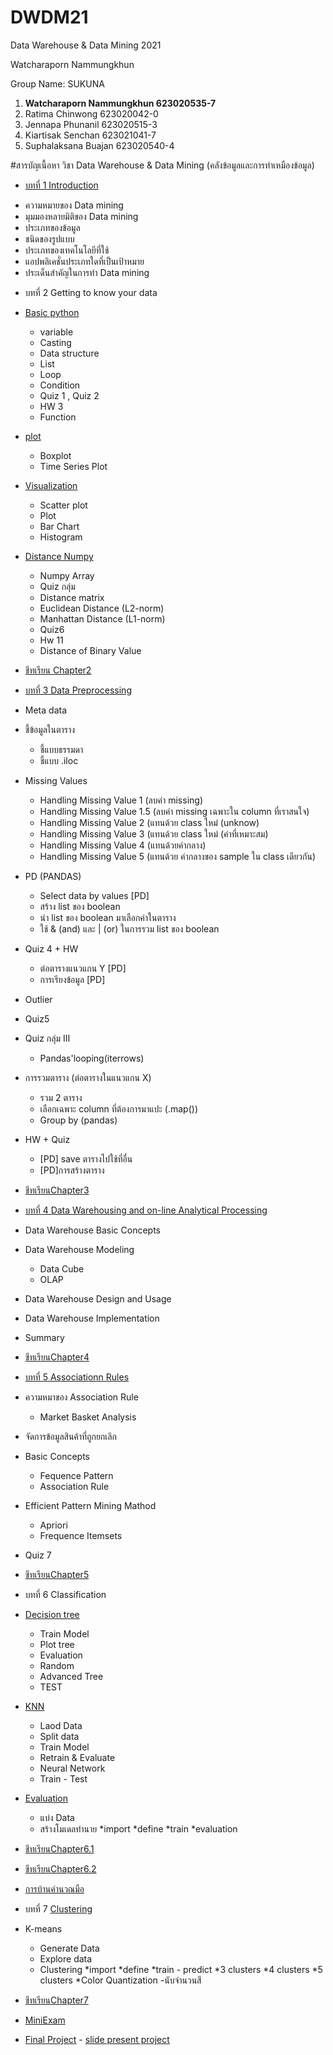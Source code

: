 # DWDM21

Data Warehouse &amp; Data Mining 2021

Watcharaporn Nammungkhun 

Group Name: SUKUNA

1. **Watcharaporn Nammungkhun 623020535-7**
2. Ratima Chinwong 623020042-0
3. Jennapa Phunanil 623020515-3
4. Kiartisak Senchan 623021041-7
5. Suphalaksana Buajan 623020540-4


#สารบัญเนื้อหา
วิชา Data Warehouse & Data Mining (คลังข้อมูลและการทำเหมืองข้อมูล)



* [บทที่ 1 Introduction](https://github.com/pondbaahh/DWDM21/blob/main/Chapter_1.ipynb)
 - ความหมายของ Data mining
 - มุมมองหลายมิติของ Data mining
 - ประเภทของข้อมูล
 - ชนิดของรูปแบบ
 - ประเภทของเทคโนโลยีที่ใช้
 - แอปพลิเคชั่นประเภทใดที่เป็นเป้าหมาย
 - ประเด็นสำคัญในการทำ Data mining

* บทที่ 2 Getting to know your data 
 * [Basic python](https://github.com/pondbaahh/DWDM21/blob/main/Data101(Chapter2).ipynb)
   - variable
   - Casting
   - Data structure
   - List
   - Loop
   - Condition
   - Quiz 1 , Quiz 2
   - HW 3
   - Function
    
 * [plot](https://github.com/pondbaahh/DWDM21/blob/main/Data102.ipynb)
   - Boxplot
   - Time Series Plot

 * [Visualization](https://github.com/pondbaahh/DWDM21/blob/main/Visualization.ipynb)
   - Scatter plot
   - Plot
   - Bar Chart
   - Histogram
   
 * [Distance Numpy](https://github.com/pondbaahh/DWDM21/blob/main/Distance_Numpy.ipynb)
   - Numpy Array
   - Quiz กลุ่ม
   - Distance matrix
   - Euclidean Distance (L2-norm)
   - Manhattan Distance (L1-norm)
   - Quiz6
   - Hw 11
   - Distance of Binary Value
 * [ชีทเรียน Chapter2](https://github.com/pondbaahh/DWDM21/blob/main/Chapter2.ipynb)


* [บทที่ 3 Data Preprocessing](https://github.com/pondbaahh/DWDM21/blob/main/Data_Preprocessing(Chapter_3).ipynb)
 * Meta data
 * ชี้ข้อมูลในตาราง
    - ชี้แบบธรรมดา
    - ชี้แบบ .iloc

 * Missing Values
    - Handling Missing Value 1 (ลบค่า missing)
    - Handling Missing Value 1.5 (ลบค่า missing เฉพาะใน column ที่เราสนใจ)
    - Handling Missing Value 2 (แทนด้วย class ใหม่ (unknow)
    - Handling Missing Value 3 (แทนด้วย class ใหม่ (ค่าที่เหมาะสม)
    - Handling Missing Value 4 (แทนด้วยค่ากลาง)
    - Handling Missing Value 5 (แทนด้วย ค่ากลางของ sample ใน class เดียวกัน)
 * PD (PANDAS)
   - Select data by values [PD]
   - สร้าง list ของ boolean
   - นำ list ของ boolean มาเลือกค่าในตาราง
   - ใช้ & (and) และ | (or) ในการรวม list ของ boolean
 * Quiz 4 + HW
   - ต่อตารางแนวแกน Y [PD]
   - การเรียงข้อมูล [PD]
 * Outlier
 * Quiz5
 * Quiz กลุ่ม III
   - Pandas'looping(iterrows)
 * การรวมตาราง (ต่อตารางในแนวแกน X)
   - รวม 2 ตาราง
   - เลือกเฉพาะ column ที่ต้องการมาแปะ (.map())
   - Group by (pandas)
 * HW + Quiz
   - [PD] save ตารางไปใช้ที่อื่น
   - [PD]การสร้างตาราง
 * [ชีทเรียนChapter3](https://github.com/pondbaahh/DWDM21/blob/main/03Preprocessing.pdf)



* [บทที่ 4 Data Warehousing and on-line Analytical Processing](https://github.com/pondbaahh/DWDM21/blob/main/Chapter%204.pdf)
 * Data Warehouse Basic Concepts
 * Data Warehouse Modeling
    - Data Cube
    - OLAP
  * Data Warehouse Design and Usage
  * Data Warehouse Implementation
  * Summary
  * [ชีทเรียนChapter4](https://github.com/pondbaahh/DWDM21/blob/main/Chapter%204.pdf)



* [บทที่ 5 Associationn Rules](https://github.com/pondbaahh/DWDM21/blob/main/Chapter6_Association_Rules.ipynb)
 * ความหมาของ Association Rule
      - Market Basket Analysis
 * จัดการข้อมูลสินค้าที่ถูกยกเลิก
 * Basic Concepts
   - Fequence Pattern
   - Association Rule
 * Efficient Pattern Mining Mathod
   - Apriori
   - Frequence Itemsets
 * Quiz 7
 * [ชีทเรียนChapter5](https://github.com/pondbaahh/DWDM21/blob/main/Chapter%206.pdf)
 
 
 
* บทที่ 6 Classification
 * [Decision tree](https://github.com/pondbaahh/DWDM21/blob/main/Chapter7_Classification(Decision_Tree).ipynb)
    - Train Model
    - Plot tree
    - Evaluation
    - Random
    - Advanced Tree
    - TEST
 * [KNN](https://github.com/pondbaahh/DWDM21/blob/main/Chapter7_Classification_(KNN_NN).ipynb)
    - Laod Data
    - Split data
    - Train Model
    - Retrain & Evaluate
    - Neural Network
    - Train - Test
 * [Evaluation](https://github.com/pondbaahh/DWDM21/blob/main/Chapter7_Classification(Evalution).ipynb)
    - แบ่ง Data
    - สร้างโมเดลทำนาย
       *import
       *define
       *train
       *evaluation
 * [ชีทเรียนChapter6.1](https://github.com/pondbaahh/DWDM21/blob/main/Chapter%208.pdf)
 * [ชีทเรียนChapter6.2](https://github.com/pondbaahh/DWDM21/blob/main/Chap7%20Neural%20Network%20%26%20Confusion%20Matrix.pdf)
 * [การบ้านคำนวณมือ](https://github.com/pondbaahh/DWDM21/blob/main/%E0%B8%81%E0%B8%B2%E0%B8%A3%E0%B8%9A%E0%B9%89%E0%B8%B2%E0%B8%99%20chapter8.pdf)



* บทที่ 7 [Clustering](https://github.com/pondbaahh/DWDM21/blob/main/Chap8_Clustering.ipynb)
 * K-means
   - Generate Data
   - Explore data
   - Clustering
     *import
     *define
     *train - predict
     *3 clusters
     *4 clusters
     *5 clusters
     *Color Quantization
      -นับจำนวนสี
 * [ชีทเรียนChapter7](https://github.com/pondbaahh/DWDM21/blob/main/10ClusBasic.pdf)
 


* [MiniExam](https://github.com/pondbaahh/DWDM21/blob/main/MiniExam.ipynb)


* [Final Project](https://github.com/pondbaahh/DWDM21/blob/main/Project_SUKUNA.ipynb)
      - [slide present project](https://github.com/pondbaahh/DWDM21/blob/main/Project.pdf)
  




